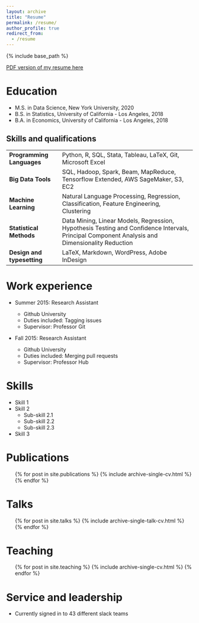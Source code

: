 ```yaml
---
layout: archive
title: "Resume"
permalink: /resume/
author_profile: true
redirect_from:
  - /resume
---
```


{% include base_path %}

[PDF version of my resume here](zivschwartz.github.io/files/Resume.pdf)

Education
======
* M.S. in Data Science, New York University, 2020
* B.S. in Statistics, University of California - Los Angeles, 2018
* B.A. in Economics, University of California - Los Angeles, 2018

## Skills and qualifications

|  |  |
|:--------| ------- |
| **Programming Languages**         | Python, R, SQL, Stata, Tableau, LaTeX, Git, Microsoft Excel                  |
| **Big Data Tools**                | SQL, Hadoop, Spark, Beam, MapReduce, Tensorflow Extended, AWS SageMaker, S3, EC2 
| **Machine Learning**              | Natural Language Processing, Regression, Classification, Feature Engineering, Clustering           |
| **Statistical Methods**           | Data Mining, Linear Models, Regression, Hypothesis Testing and Confidence Intervals, Principal Component Analysis and Dimensionality Reduction |
| **Design and typesetting**        | LaTeX, Markdown, WordPress, Adobe InDesign|


Work experience
======
* Summer 2015: Research Assistant
  * Github University
  * Duties included: Tagging issues
  * Supervisor: Professor Git

* Fall 2015: Research Assistant
  * Github University
  * Duties included: Merging pull requests
  * Supervisor: Professor Hub
  
Skills
======
* Skill 1
* Skill 2
  * Sub-skill 2.1
  * Sub-skill 2.2
  * Sub-skill 2.3
* Skill 3

Publications
======
  <ul>{% for post in site.publications %}
    {% include archive-single-cv.html %}
  {% endfor %}</ul>
  
Talks
======
  <ul>{% for post in site.talks %}
    {% include archive-single-talk-cv.html %}
  {% endfor %}</ul>
  
Teaching
======
  <ul>{% for post in site.teaching %}
    {% include archive-single-cv.html %}
  {% endfor %}</ul>
  
Service and leadership
======
* Currently signed in to 43 different slack teams
